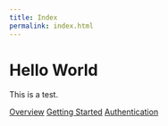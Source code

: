 ```yaml
---
title: Index
permalink: index.html
---
```

# Hello World

This is a test.

[Overview](https://GrainneReidy.github.io/pages/overview)
[Getting Started](https://GrainneReidy.github.io/pages/gettingstarted)
[Authentication](https://GrainneReidy.github.io/pages/authentication)

